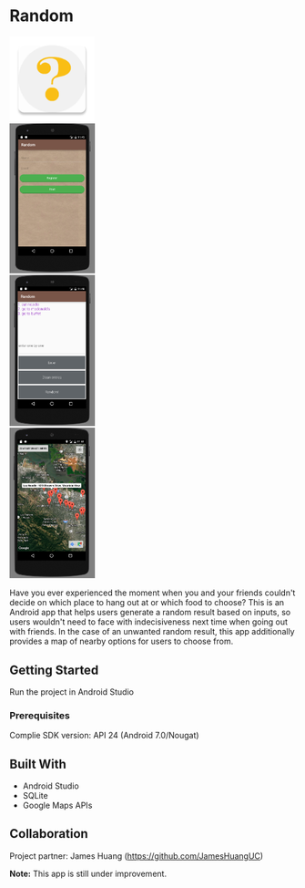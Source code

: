 # Random
<img src="docs/images/logo.png" width="150"><br>
<img src="docs/images/demo01.png" width="150"><br>
<img src="docs/images/demo02.png" width="150"><br>
<img src="docs/images/demo03.png" width="150"><br>

Have you ever experienced the moment when you and your friends couldn't decide on which place to hang out at or which food to choose? This is an Android app that helps users generate a random result based on inputs, so users wouldn't need to face with indecisiveness next time when going out with friends. In the case of an unwanted random result, this app additionally provides a map of nearby options for users to choose from.

## Getting Started

Run the project in Android Studio

### Prerequisites

Complie SDK version: API 24 (Android 7.0/Nougat)

## Built With

* Android Studio
* SQLite
* Google Maps APIs

## Collaboration

Project partner: James Huang (https://github.com/JamesHuangUC)


**Note:** This app is still under improvement.
